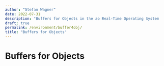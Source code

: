 ```yaml
---
author: "Stefan Wagner"
date: 2022-07-31
description: "Buffers for Objects in the ao Real-Time Operating System (RTOS)."
draft: true
permalink: /environment/buffer4obj/
title: "Buffers for Objects"
---
```


# Buffers for Objects
